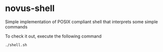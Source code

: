 # novus-shell
Simple implementation of POSIX compliant shell that interprets some simple commands 

To check it out, execute the following command
```
./shell.sh
```
